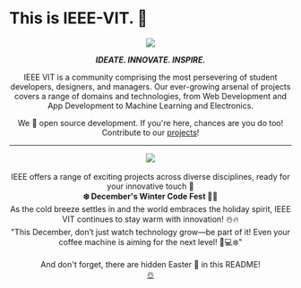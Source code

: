 
# This is IEEE-VIT. 🚀

<p align="center">
  <img src="https://github.com/IEEE-VIT/.github/blob/main/profile/IEEE%20Space.png">
</p>

<p align="center">
  <b><i>IDEATE. INNOVATE. INSPIRE.</i></b>
</p>

<p align="center">
  IEEE VIT is a community comprising the most persevering of student developers, designers, and managers. Our ever-growing arsenal of projects covers a range of domains and technologies, from Web Development and App Development to Machine Learning and Electronics. 

</p>
<p align="center">
  We 💙 open source development. If you're here, chances are you do too! Contribute to our <a href="https://github.com/orgs/IEEE-VIT/repositories">projects</a>!
</p>

-----------------------------------------------------------------
<div align="center">
  <img src="https://github.com/jhwach/.github/blob/main/profile/ieeemem.jpg">
  <br><br>IEEE offers a range of exciting projects across diverse disciplines, ready for your innovative touch 🥳
</div>

<div align="center">
  <b>❄️ December's Winter Code Fest 🎄🚀</b>
</div>

<div align="center">
  As the cold breeze settles in and the world embraces the holiday spirit, IEEE VIT continues to stay warm with innovation! ☃️🔥
  <br>"This December, don’t just watch technology grow—be part of it! Even your coffee machine is aiming for the next level! 🚀💻❄️"
</div>

<div align="center">
  <br>And don't forget, there are hidden Easter 🥚 in this README!
</div>

<div align="center">
  <a href="https://www.youtube.com/watch?v=KBYSpR8N6pc" target="_blank">☃️</a>
</div>
